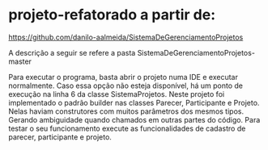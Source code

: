 # projeto-refatorado a partir de:
  https://github.com/danilo-aalmeida/SistemaDeGerenciamentoProjetos
   
   A descrição a seguir se refere a pasta SistemaDeGerenciamentoProjetos-master

Para executar o programa, basta abrir o projeto numa IDE e executar normalmente. Caso essa opção não esteja disponível, há um ponto de execução na linha 6 da classe SistemaProjetos.
Neste projeto foi implementado o padrão builder nas classes Parecer, Participante e Projeto. Nelas haviam construtores com muitos parâmetros dos mesmos tipos. Gerando ambiguidade quando chamados em outras partes do código. Para testar o seu funcionamento execute as funcionalidades de cadastro de parecer, participante e projeto.

